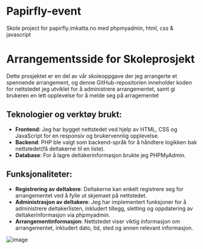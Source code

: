 # Papirfly-event
Skole project for papirfly.imkatta.no med phpmyadmin, html, css &amp; javascript

# Arrangementsside for Skoleprosjekt

Dette prosjektet er en del av vår skoleoppgave der jeg arrangerte et spennende arrangement, og denne GitHub-repositorien inneholder koden for nettstedet jeg utviklet for å administrere arrangementet, samt gi brukeren en lett opplevelse for å melde seg på arragementet

## Teknologier og verktøy brukt:
- **Frontend**: Jeg har bygget nettstedet ved hjelp av HTML, CSS og JavaScript for en responsiv og brukervennlig opplevelse.
- **Backend**: PHP ble valgt som backend-språk for å håndtere logikken bak nettstedet(få deltakerne til en liste).
- **Database**: For å lagre deltakerinformasjon brukte jeg PHPMyAdmin.
  
## Funksjonaliteter:
- **Registrering av deltakere**: Deltakerne kan enkelt registrere seg for arrangementet ved å fylle ut skjemaet på nettstedet.
- **Administrasjon av deltakere**: Jeg har implementert funksjoner for å administrere deltakerlisten, inkludert tillegg, sletting og oppdatering av deltakerinformasjon via phpmyadmin.
- **Arrangementinformasjon**: Nettstedet viser viktig informasjon om arrangementet, inkludert dato, tid, sted og annen relevant informasjon.

![image](https://github.com/Nikolas-Vardeberg/Papirfly-event/assets/156543836/7c453a21-8dbc-4328-a086-c52fe13513a4)
